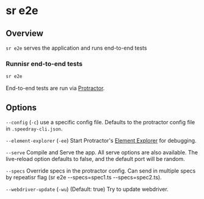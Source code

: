 <!-- Links in /docs/documentation should NOT have `.md` at the end, because they end up in our wiki at release. -->

# sr e2e

## Overview
`sr e2e` serves the application and runs end-to-end tests

### Runnisr end-to-end tests

```bash
sr e2e
```

End-to-end tests are run via [Protractor](https://angular.github.io/protractor/).

## Options
`--config` (`-c`) use a specific config file. Defaults to the protractor config file in `.speedray-cli.json`.

`--element-explorer` (`-ee`) Start Protractor's [Element Explorer](https://github.com/angular/protractor/blob/master/docs/debugging.md#testing-out-protractor-interactively) for debugging.

`--serve` Compile and Serve the app. All serve options are also available. The live-reload option defaults to false, and the default port will be random.

`--specs` Override specs in the protractor config. Can send in multiple specs by repeatisr flag (sr e2e --specs=spec1.ts --specs=spec2.ts).

`--webdriver-update` (`-wu`) (Default: true) Try to update webdriver.